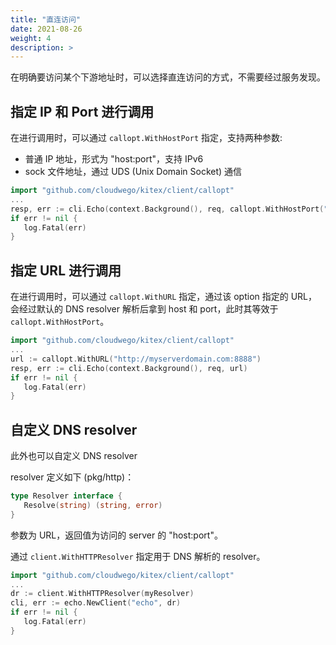 ```yaml
---
title: "直连访问"
date: 2021-08-26
weight: 4
description: >
---
```


在明确要访问某个下游地址时，可以选择直连访问的方式，不需要经过服务发现。



## 指定 IP 和 Port 进行调用

在进行调用时，可以通过 `callopt.WithHostPort` 指定，支持两种参数:

- 普通 IP 地址，形式为 "host:port"，支持 IPv6
- sock 文件地址，通过 UDS (Unix Domain Socket) 通信

```go
import "github.com/cloudwego/kitex/client/callopt"
...
resp, err := cli.Echo(context.Background(), req, callopt.WithHostPort("127.0.0.1:8888"))
if err != nil {
   log.Fatal(err)
}

```



## 指定 URL 进行调用

在进行调用时，可以通过 `callopt.WithURL` 指定，通过该 option 指定的 URL，会经过默认的 DNS resolver 解析后拿到 host 和 port，此时其等效于 `callopt.WithHostPort`。

```go
import "github.com/cloudwego/kitex/client/callopt"
...
url := callopt.WithURL("http://myserverdomain.com:8888")
resp, err := cli.Echo(context.Background(), req, url)
if err != nil {
   log.Fatal(err)
}
```



## 自定义 DNS resolver

此外也可以自定义 DNS resolver

resolver 定义如下 (pkg/http)：

```go
type Resolver interface {
   Resolve(string) (string, error)
}
```

参数为 URL，返回值为访问的 server 的 "host:port"。



通过 `client.WithHTTPResolver` 指定用于 DNS 解析的 resolver。



```go
import "github.com/cloudwego/kitex/client/callopt"
...
dr := client.WithHTTPResolver(myResolver)
cli, err := echo.NewClient("echo", dr)
if err != nil {
   log.Fatal(err)
}
```
